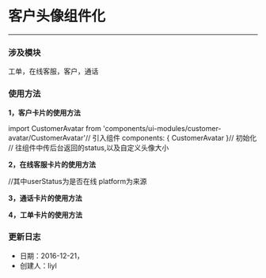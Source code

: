 # 客户头像组件化
----------------------

### 涉及模块
工单，在线客服，客户，通话

### 使用方法
****1，客户卡片的使用方法****

import CustomerAvatar from 'components/ui-modules/customer-avatar/CustomerAvatar'// 引入组件
  components: {
      CustomerAvatar
    }// 初始化
  <customer-avatar :status="item.status" :size="30"></customer-avatar>// 往组件中传后台返回的status,以及自定义头像大小

****2，在线客服卡片的使用方法****

<customer-avatar :status="item.status" :size="30" :isim=true :im="{userStatus:item.userStatus,platform:item.platform}"></customer-avatar>
//其中userStatus为是否在线 platform为来源

****3，通话卡片的使用方法****

<customer-avatar :status="item.status" :size="30" :call="{CONNECT_TYPE:item.CONNECT_TYPE}"></customer-avatar>

****4，工单卡片的使用方法****

<customer-avatar :status="item.status" :size="30"></customer-avatar>

### 更新日志
* 日期：2016-12-21，
* 创建人：liyl


